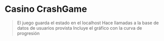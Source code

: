 # Casino CrashGame

> El juego guarda el estado en el localhost
> Hace llamadas a la base de datos de usuarios provista
> Incluye el gráfico con la curva de progresión
